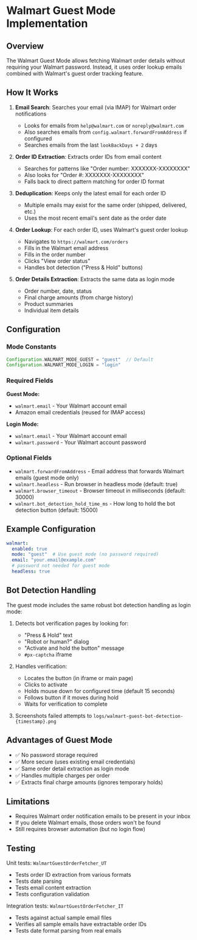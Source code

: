 # Walmart Guest Mode Implementation

## Overview

The Walmart Guest Mode allows fetching Walmart order details without requiring your Walmart password. Instead, it uses order lookup emails combined with Walmart's guest order tracking feature.

## How It Works

1. **Email Search**: Searches your email (via IMAP) for Walmart order notifications
   - Looks for emails from `help@walmart.com` or `noreply@walmart.com`
   - Also searches emails from `config.walmart.forwardFromAddress` if configured
   - Searches emails from the last `lookBackDays + 2` days

2. **Order ID Extraction**: Extracts order IDs from email content
   - Searches for patterns like "Order number: XXXXXXX-XXXXXXXX"
   - Also looks for "Order #: XXXXXXX-XXXXXXXX"
   - Falls back to direct pattern matching for order ID format

3. **Deduplication**: Keeps only the latest email for each order ID
   - Multiple emails may exist for the same order (shipped, delivered, etc.)
   - Uses the most recent email's sent date as the order date

4. **Order Lookup**: For each order ID, uses Walmart's guest order lookup
   - Navigates to `https://walmart.com/orders`
   - Fills in the Walmart email address
   - Fills in the order number
   - Clicks "View order status"
   - Handles bot detection ("Press & Hold" buttons)

5. **Order Details Extraction**: Extracts the same data as login mode
   - Order number, date, status
   - Final charge amounts (from charge history)
   - Product summaries
   - Individual item details

## Configuration

### Mode Constants

```groovy
Configuration.WALMART_MODE_GUEST = "guest"  // Default
Configuration.WALMART_MODE_LOGIN = "login"
```

### Required Fields

**Guest Mode:**
- `walmart.email` - Your Walmart account email
- Amazon email credentials (reused for IMAP access)

**Login Mode:**
- `walmart.email` - Your Walmart account email
- `walmart.password` - Your Walmart account password

### Optional Fields

- `walmart.forwardFromAddress` - Email address that forwards Walmart emails (guest mode only)
- `walmart.headless` - Run browser in headless mode (default: true)
- `walmart.browser_timeout` - Browser timeout in milliseconds (default: 30000)
- `walmart.bot_detection_hold_time_ms` - How long to hold the bot detection button (default: 15000)

## Example Configuration

```yaml
walmart:
  enabled: true
  mode: "guest"  # Use guest mode (no password required)
  email: "your.email@example.com"
  # password not needed for guest mode
  headless: true
```

## Bot Detection Handling

The guest mode includes the same robust bot detection handling as login mode:

1. Detects bot verification pages by looking for:
   - "Press & Hold" text
   - "Robot or human?" dialog
   - "Activate and hold the button" message
   - `#px-captcha` iframe

2. Handles verification:
   - Locates the button (in iframe or main page)
   - Clicks to activate
   - Holds mouse down for configured time (default 15 seconds)
   - Follows button if it moves during hold
   - Waits for verification to complete

3. Screenshots failed attempts to `logs/walmart-guest-bot-detection-{timestamp}.png`

## Advantages of Guest Mode

- ✅ No password storage required
- ✅ More secure (uses existing email credentials)
- ✅ Same order detail extraction as login mode
- ✅ Handles multiple charges per order
- ✅ Extracts final charge amounts (ignores temporary holds)

## Limitations

- Requires Walmart order notification emails to be present in your inbox
- If you delete Walmart emails, those orders won't be found
- Still requires browser automation (but no login flow)

## Testing

Unit tests: `WalmartGuestOrderFetcher_UT`
- Tests order ID extraction from various formats
- Tests date parsing
- Tests email content extraction
- Tests configuration validation

Integration tests: `WalmartGuestOrderFetcher_IT`
- Tests against actual sample email files
- Verifies all sample emails have extractable order IDs
- Tests date format parsing from real emails
